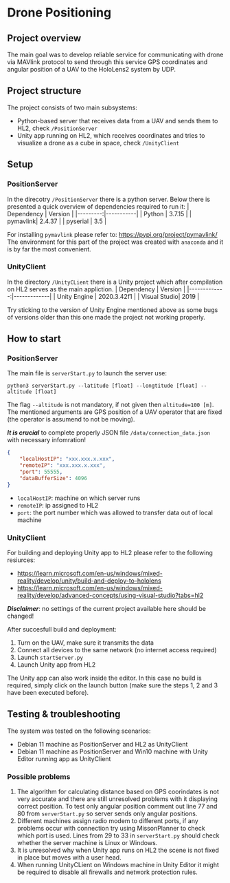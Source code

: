 # Drone Positioning
## Project overview
The main goal was to develop reliable service for communicating with drone via MAVlink protocol to send through this service GPS coordinates and angular position of a UAV to the HoloLens2 system by UDP.
## Project structure
The project consists of two main subsystems:
- Python-based server that receives data from a UAV and sends them to HL2, check  ```/PositionServer```
- Unity app running on HL2, which receives coordinates and tries to visualize a drone as a cube in space, check  ```/UnityClient```
## Setup
### PositionServer
In the direcotry ```/PositionServer``` there is a python server. Below there is presented a quick overview of dependencies required to run it:
| Dependency | Version |
|---------:|-----------|
| Python   | 3.7.15    |
| pymavlink| 2.4.37    |
| pyserial | 3.5       |

For installing ```pymavlink``` please refer to: https://pypi.org/project/pymavlink/
The environment for this part of the project was created with ```anaconda``` and it is by far the most convenient.
### UnityClient
In the directory ```/UnityCLient``` there is a Unity project which after compilation on HL2 serves as the main appliction.
| Dependency   | Version     |
|-------------:|-------------|
| Unity Engine | 2020.3.42f1 |
| Visual Studio| 2019        |

Try sticking to the version of Unity Engine mentioned above as some bugs of versions older than this one made the project not working properly.
## How to start
### PositionServer
The main file is ```serverStart.py``` to launch the server use:

```python3 serverStart.py --latitude [float] --longtitude [float] --altitude [float]```

The flag ```--altitude``` is not mandatory, if not given then ```altitude=100 [m]```. The mentioned arguments are GPS position of a UAV operator that are fixed (the operator is assumend to not be moving).

***It is crucial*** to complete properly JSON file ```/data/connection_data.json``` with necessary infomration!
```json
{
	"localHostIP": "xxx.xxx.x.xxx", 
	"remoteIP": "xxx.xxx.x.xxx",
	"port": 55555,
	"dataBufferSize": 4096
}
```

- ```localHostIP```: machine on which server runs
- ```remoteIP```: ip assigned to HL2
- ```port```: the port number which was allowed to transfer data out of local machine

### UnityClient
For building and deploying Unity app to HL2 please refer to the following resiurces:
- https://learn.microsoft.com/en-us/windows/mixed-reality/develop/unity/build-and-deploy-to-hololens
- https://learn.microsoft.com/en-us/windows/mixed-reality/develop/advanced-concepts/using-visual-studio?tabs=hl2

***Disclaimer***: no settings of the current project available here should be changed!

After succesfull build and deployment:
1. Turn on the UAV, make sure it transmits the data
2. Connect all devices to the same network (no internet access required)
3. Launch  ```startServer.py```
4. Launch Unity app from HL2

The Unity app can also work inside the editor. In this case no build is required, simply click on the launch button (make sure the steps 1, 2 and 3 have been executed before).

## Testing & troubleshooting
The system was tested on the following scenarios:
- Debian 11 machine as PositionServer and HL2 as UnityClient
- Debian 11 machine as PositionServer and Win10 machine with Unity Editor running app as UnityClient

### Possible problems
1. The algorithm for calculating distance based on GPS coorindates is not very accurate and there are still unresolved problems with it displaying correct position. To test only angular position comment out line 77 and 80 from ```serverStart.py``` so server sends only angular positions.
2. Different machines assign radio modem to different ports, if any problems occur with connection try using MissonPlanner to check which port is used. Lines from 29 to 33 in ```serverStart.py``` should check whether the server machine is Linux or Windows.
3. It is unresolved why when Unity app runs on HL2 the scene is not fixed in place but moves with a user head.
4. When running UnityCLient on Windows machine in Unity Editor it might be required to disable all firewalls and network protection rules.
